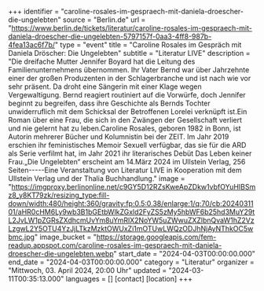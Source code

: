 +++
identifier = "caroline-rosales-im-gespraech-mit-daniela-droescher-die-ungelebten"
source = "Berlin.de"
url = "https://www.berlin.de/tickets/literatur/caroline-rosales-im-gespraech-mit-daniela-droescher-die-ungelebten-5797157f-0aa3-4ff8-987b-4fea13ac6f7b/"
type = "event"
title = "Caroline Rosales im Gespräch mit Daniela Dröscher: Die Ungelebten"
subtitle = "Literatur LIVE"
description = "Die dreifache Mutter Jennifer Boyard hat die Leitung des Familienunternehmens übernommen. Ihr Vater Bernd war über Jahrzehnte einer der großen Produzenten in der Schlagerbranche und ist nach wie vor sehr präsent. Da droht eine Sängerin mit einer Klage wegen Vergewaltigung. Bernd reagiert routiniert auf die Vorwürfe, doch Jennifer beginnt zu begreifen, dass ihre Geschichte als Bernds Tochter unwiderruflich mit dem Schicksal der Betroffenen Lorelei verknüpft ist.Ein Roman über eine Frau, die sich in den Zwängen der Gesellschaft verliert und nie gelernt hat zu leben.Caroline Rosales, geboren 1982 in Bonn, ist Autorin mehrerer Bücher und Kolumnistin bei der ZEIT. Im Jahr 2019 erschien ihr feministisches Memoir Sexuell verfügbar, das sie für die ARD als Serie verfilmt hat, im Jahr 2021 ihr literarisches Debüt Das Leben keiner Frau.„Die Ungelebten“ erscheint am 14.März 2024 im Ullstein Verlag, 256 Seiten-----Eine Veranstaltung von Literatur LIVE in Kooperation mit dem Ullstein Verlag und der Thalia Buchhandlung."
image = "https://imgproxy.berlinonline.net/c9GY5D12RZsKweApZDkw1vbfOYuHIBSmz8_y8KT79zk/resizing_type:fill-down/width:480/height:360/gravity:fp:0.5:0.38/enlarge:1/q:70/cb:2024031101/aHR0cHM6Ly9wb3B1bGEtbWlkZGxld2FyZS5zMy5hbWF6b25hd3MuY29tL2JvLW1pZGRsZXdhcmUvYm8uYmRlX2NoYW5uZWwuZXZlbnQvaW1hZ2VzLzgwL2Y5OTU4YzJjLTkzMzktOWUxZi1mOTUwLWQzODJhNjAyNThkOC5wbmc.jpg"
image_bucket = "https://storage.googleapis.com/fem-readup.appspot.com/caroline-rosales-im-gespraech-mit-daniela-droescher-die-ungelebten.webp"
start_date = "2024-04-03T00:00:00.000"
end_date = "2024-04-03T00:00:00.000"
category = "Literatur"
organizer = "Mittwoch, 03. April 2024, 20:00 Uhr"
updated = "2024-03-11T00:35:13.000"
languages = []
[contact]
[location]
+++
